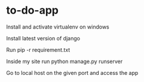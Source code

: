 # to-do-app
Install and activate virtualenv on windows

Install latest version of django

Run pip -r requirement.txt

Inside my site run python manage.py runserver

Go to local host on the given port and access the app

